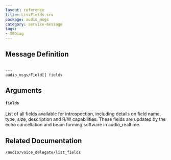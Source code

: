 ```yaml
---
layout: reference
title: ListFields.srv
package: audio_msgs
category: service-message
tags: 
- SEDiag
---
```


## Message Definition
```

---
audio_msgs/Field[] fields
```

## Arguments
#### `fields`
List of all fields available for introspection, including details on field
name, type, size, description and R/W capabilities. These fields are updated by
the echo cancellation and beam forming software in audio_realtime.

## Related Documentation
``/audio/voice_delegate/list_fields``  
